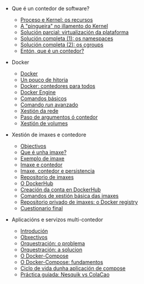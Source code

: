 - Que é un contedor de software?
  - [Proceso e Kernel: os recursos](./01_que_e_un_contedor_de_software/01_procesos_e_kernel.md)
  - [A "pingueira" no illamento do Kernel](./01_que_e_un_contedor_de_software/02_a_pingueira.md)
  - [Solución parcial: virtualización da plataforma](./01_que_e_un_contedor_de_software/03_solucion_parcial.md)
  - [Solución completa (1): os namespaces](./01_que_e_un_contedor_de_software/04_solucion_completa_1.md)
  - [Solución completa (2): os cgroups](./01_que_e_un_contedor_de_software/05_solucion_completa_2.md)
  - [Entón, que é un contedor?](./01_que_e_un_contedor_de_software/06_enton_que_e_un_contedor.md)

- Docker
  - [Docker](./02_docker/01_docker.md)
  - [Un pouco de hitoria](./02_docker/02_un_pouco_de_historia.md)
  - [Docker: contedores para todos](./02_docker/03_docker_contedores_para_todos.md)
  - [Docker Engine](./02_docker/04_docker_engine.md)
  - [Comandos básicos](./02_docker/05_comandos_basicos.md)
  - [Comando _run_ avanzado](./02_docker/06_comando_run_avanzado.md)
  - [Xestión da rede](./02_docker/07_xestion_da_rede.md)
  - [Paso de argumentos ó contedor](./02_docker/08_paso_de-argumentos_o_contedor.md)
  - [Xestión de volumes](./02_docker/09_xestion_de_volumes.md)

- Xestión de imaxes e contedore
  - [Objectivos](./03_xestion_de_imaxes_e_contedores/01_obxectivos.md)
  - [Que é unha imaxe?](./03_xestion_de_imaxes_e_contedores/02_que_e_unha_imaxe.md)
  - [Exemplo de imaxe](./03_xestion_de_imaxes_e_contedores/03_exemplo_de_imaxe.md)
  - [Imaxe e contedor](./03_xestion_de_imaxes_e_contedores/04_imaxe_e_contedor.md)
  - [Imaxe, contedor e persistencia](./03_xestion_de_imaxes_e_contedores/05_imaxe_contedor_e_persistencia.md)
  - [Repositorio de imaxes](./03_xestion_de_imaxes_e_contedores/06_repositorio_de_imaxes.md)
  - [O DockerHub](./03_xestion_de_imaxes_e_contedores/07_o_dockerhub.md)
  - [Creación da conta en DockerHub](./03_xestion_de_imaxes_e_contedores/08_creacion_de_conta_en_dockerhub.md)
  - [Comandos de xestión básica das imaxes](./03_xestion_de_imaxes_e_contedores/09_comandos_de_xestion_basica_das_imaxes.md)
  - [Repositorio privado de imaxes: o Docker registry](./03_xestion_de_imaxes_e_contedores/10_repositorio_privado_de_imaxes_o_docker_registry.md)
  - [Cuestionario final](./03_xestion_de_imaxes_e_contedores/11_cuestironario_final.md)

- Aplicacións e servizos multi-contedor
  - [Introdución](./04_aplicacions_e_servizos_multicontedor/01_introducion.md)
  - [Obxectivos](./04_aplicacions_e_servizos_multicontedor/02_obxectivos.md)
  - [Orquestración: o problema](./04_aplicacions_e_servizos_multicontedor/03_orquestracion_o_problema.md)
  - [Orquestración: a solucion](./04_aplicacions_e_servizos_multicontedor/04_orquestracion_a_solucion.md)
  - [O Docker-Compose](./04_aplicacions_e_servizos_multicontedor/05_o_docker-conpose.md)
  - [O Docker-Compose: fundamentos](./04_aplicacions_e_servizos_multicontedor/06_o_docker-compose_fundamentos.md)
  - [Ciclo de vida dunha aplicación de compose](./04_aplicacions_e_servizos_multicontedor/07_cilo_de_vida_dunha_aplicacion_de_compose.md)
  - [Práctica guiada: Nesquik vs ColaCao](./04_aplicacions_e_servizos_multicontedor/08_practica_guiada_nesquik_vs_colacao.md)
